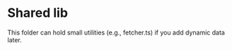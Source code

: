# Shared lib

This folder can hold small utilities (e.g., fetcher.ts) if you add dynamic data later.
